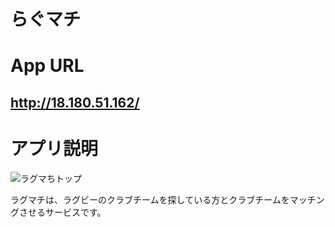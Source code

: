 # らぐマチ

# App URL
  ## http://18.180.51.162/

# アプリ説明
![ラグマちトップ](https://user-images.githubusercontent.com/61148722/85365822-10691a00-b561-11ea-89fb-e53981d0b391.jpg)

ラグマチは、ラグビーのクラブチームを探している方とクラブチームをマッチングさせるサービスです。

